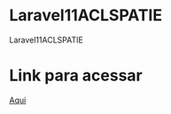 # Laravel11ACLSPATIE
Laravel11ACLSPATIE


# Link para acessar
<a href="https://www.itsolutionstuff.com/post/laravel-11-user-roles-and-permissions-tutorialexample.html">Aqui</a>
